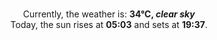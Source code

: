 <p  align="center"><br/>Currently, the weather is: <b> 34°C, <i>clear sky</i></b></br>Today, the sun rises at <b>05:03</b> and sets at <b>19:37</b>.</p>